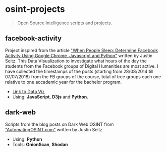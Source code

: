 # osint-projects
>Open Source Intelligence scripts and projects.

## facebook-activity
Project inspired from the article ["When People Sleep: Determine Facebook Activity Using Google Chrome, Javascript and Python"](http://www.automatingosint.com/blog/2016/03/osint-facebook-when-people-sleep/) written by Justin Seitz. This Data VIsualization to investigate what hours of the day the students from the Facebook groups of Digital Humanities are most active. I have collected the timestamps of the posts (starting from 28/08/2014 till 07/07/2018) from the FB groups of the course, total of tree groups each one relative to one accademic year for the bachelor program.
* [Link to Data Viz](https://codepen.io/BuccaneerDev/full/bKXqZy/)
* Using: **JavaScript**, **D3js** and **Python**.

## dark-web
Scripts from the blog posts on Dark Web OSINT from ["AutomatingOSINT.com"](http://www.automatingosint.com/blog/category/dark-web/) written by Justin Seitz.
* Using: **Python**
* Tools: **OnionScan**, **Shodan**
